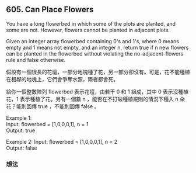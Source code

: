 ## 605. Can Place Flowers

You have a long flowerbed in which some of the plots are planted, and some are not. However, flowers cannot be planted in adjacent plots.

Given an integer array flowerbed containing 0's and 1's, where 0 means empty and 1 means not empty, and an integer n, return true if n new flowers can be planted in the flowerbed without violating the no-adjacent-flowers rule and false otherwise.

假設有一個很長的花壇，一部分地塊種了花，另一部分卻沒有。可是，花不能種植在相鄰的地塊上，它們會爭奪水源，兩者都會死。

給你一個整數陣列 flowerbed 表示花壇，由若干 0 和 1 組成，其中 0 表示沒種植花，1 表示種植了花。另有一個數 n ，能否在不打破種植規則的情況下種入 n 朵花？能則回傳 true ，不能則回傳 false 。

Example 1:  
Input: flowerbed = [1,0,0,0,1], n = 1  
Output: true

Example 2:
Input: flowerbed = [1,0,0,0,1], n = 2  
Output: false  

### 想法

